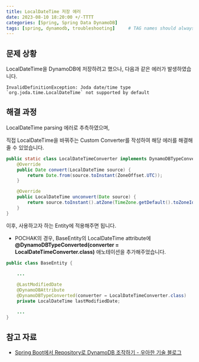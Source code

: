 ```yaml
---
title: LocalDateTime 저장 에러
date: 2023-08-10 18:20:00 +/-TTTT
categories: [Spring, Spring Data DynamoDB]
tags: [spring, dynamodb, troubleshooting]     # TAG names should always be lowercase
---
```


## 문제 상황

LocalDateTime을 DynamoDB에 저장하려고 했으나, 다음과 같은 에러가 발생하였습니다.

```
InvalidDefinitionException: Joda date/time type `org.joda.time.LocalDateTime` not supported by default
```

## 해결 과정

LocalDateTime parsing 에러로 추측하였으며,

직접 LocalDateTime을 바꿔주는 Custom Converter를 작성하여 해당 에러를 해결해 줄 수 있었습니다.

```java
public static class LocalDateTimeConverter implements DynamoDBTypeConverter<Date, LocalDateTime> {
    @Override
    public Date convert(LocalDateTime source) {
        return Date.from(source.toInstant(ZoneOffset.UTC));
    }

    @Override
    public LocalDateTime unconvert(Date source) {
        return source.toInstant().atZone(TimeZone.getDefault().toZoneId()).toLocalDateTime();
    }
}
```

이후, 사용하고자 하는 Entity에 적용해주면 됩니다.

-   POCHAK의 경우, BaseEntity의 LocalDateTime attribute에 **@DynamoDBTypeConverted(converter = LocalDateTimeConverter.class)** 애노테이션을 추가해주었습니다.

```java
public class BaseEntity {
    
    ...

    @LastModifiedDate
    @DynamoDBAttribute
    @DynamoDBTypeConverted(converter = LocalDateTimeConverter.class)
    private LocalDateTime lastModifiedDate;

    ...
}
```

## 참고 자료

-   [Spring Boot에서 Repository로 DynamoDB 조작하기 - 우아한 기술 블로그](https://techblog.woowahan.com/2633/)